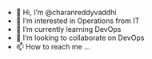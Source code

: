 - 👋 Hi, I’m @charanreddyvaddhi
- 👀 I’m interested in Operations from IT
- 🌱 I’m currently learning DevOps
- 💞️ I’m looking to collaborate on DevOps
- 📫 How to reach me ...

<!---
charanreddyvaddhi/charanreddyvaddhi is a ✨ special ✨ repository because its `README.md` (this file) appears on your GitHub profile.
You can click the Preview link to take a look at your changes.
--->
